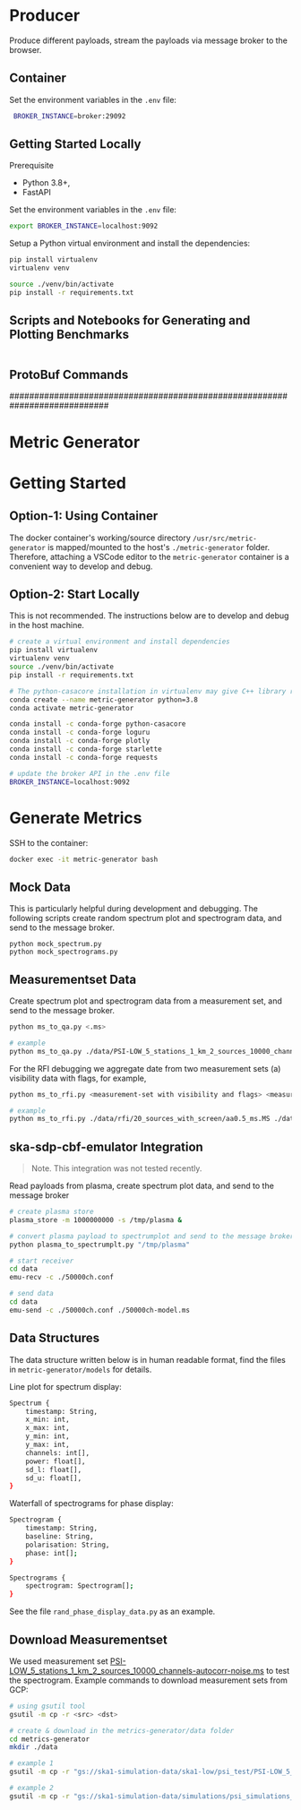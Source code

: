 # Producer

Produce different payloads, stream the payloads via message broker to the browser.

## Container

Set the environment variables in the `.env` file:

```bash
 BROKER_INSTANCE=broker:29092
```

## Getting Started Locally

Prerequisite

- Python 3.8+,
- FastAPI

Set the environment variables in the `.env` file:

```bash
export BROKER_INSTANCE=localhost:9092
```

Setup a Python virtual environment and install the dependencies:

```bash
pip install virtualenv
virtualenv venv

source ./venv/bin/activate
pip install -r requirements.txt
```

## Scripts and Notebooks for Generating and Plotting Benchmarks

```bash

```

## ProtoBuf Commands

############################################################################

# Metric Generator

# Getting Started

## Option-1: Using Container

The docker container's working/source directory `/usr/src/metric-generator` is mapped/mounted to the host's `./metric-generator` folder. Therefore, attaching a VSCode editor to the `metric-generator` container is a convenient way to develop and debug.

## Option-2: Start Locally

This is not recommended. The instructions below are to develop and debug in the host machine.

```bash
# create a virtual environment and install dependencies
pip install virtualenv
virtualenv venv
source ./venv/bin/activate
pip install -r requirements.txt

# The python-casacore installation in virtualenv may give C++ library related error. Using conda environment for installing casacore may solve the issue.
conda create --name metric-generator python=3.8
conda activate metric-generator

conda install -c conda-forge python-casacore
conda install -c conda-forge loguru
conda install -c conda-forge plotly
conda install -c conda-forge starlette
conda install -c conda-forge requests

# update the broker API in the .env file
BROKER_INSTANCE=localhost:9092
```

# Generate Metrics

SSH to the container:

```bash
docker exec -it metric-generator bash
```

## Mock Data

This is particularly helpful during development and debugging. The following scripts create random spectrum plot and spectrogram data, and send to the message broker.

```
python mock_spectrum.py
python mock_spectrograms.py
```

## Measurementset Data

Create spectrum plot and spectrogram data from a measurement set, and send to the message broker.

```bash
python ms_to_qa.py <.ms>

# example
python ms_to_qa.py ./data/PSI-LOW_5_stations_1_km_2_sources_10000_channels-autocorr-noise.ms
```

For the RFI debugging we aggregate date from two measurement sets (a) visibility data with flags, for example,

```bash
python ms_to_rfi.py <measurement-set with visibility and flags> <measurement-set of RFI>

# example
python ms_to_rfi.py ./data/rfi/20_sources_with_screen/aa0.5_ms.MS ./data/rfi/aa05_low_rfi_84chans.ms
```

## ska-sdp-cbf-emulator Integration

> Note. This integration was not tested recently.

Read payloads from plasma, create spectrum plot data, and send to the message broker

```bash
# create plasma store
plasma_store -m 1000000000 -s /tmp/plasma &

# convert plasma payload to spectrumplot and send to the message broker
python plasma_to_spectrumplt.py "/tmp/plasma"

# start receiver
cd data
emu-recv -c ./50000ch.conf

# send data
cd data
emu-send -c ./50000ch.conf ./50000ch-model.ms
```

## Data Structures

The data structure written below is in human readable format, find the files in `metric-generator/models` for details.

Line plot for spectrum display:

```sh
Spectrum {
    timestamp: String,
    x_min: int,
    x_max: int,
    y_min: int,
    y_max: int,
    channels: int[],
    power: float[],
    sd_l: float[],
    sd_u: float[],
}
```

Waterfall of spectrograms for phase display:

```sh
Spectrogram {
    timestamp: String,
    baseline: String,
    polarisation: String,
    phase: int[];
}

Spectrograms {
    spectrogram: Spectrogram[];
}
```

See the file `rand_phase_display_data.py` as an example.

## Download Measurementset

We used measurement set [PSI-LOW_5_stations_1_km_2_sources_10000_channels-autocorr-noise.ms](https://console.cloud.google.com/storage/browser/ska1-simulation-data/simulations/psi_simulations_SP-1158/low/PSI-LOW_5_stations_1_km_2_sources_10000_channels-autocorr-noise.ms;tab=objects?prefix=&forceOnObjectsSortingFiltering=false) to test the spectrogram. Example commands to download measurement sets from GCP:

```bash
# using gsutil tool
gsutil -m cp -r <src> <dst>

# create & download in the metrics-generator/data folder
cd metrics-generator
mkdir ./data

# example 1
gsutil -m cp -r "gs://ska1-simulation-data/ska1-low/psi_test/PSI-LOW_5_stations_1_km_2_sources_10000_channels-autocorr-noise.ms" ./data/

# example 2
gsutil -m cp -r "gs://ska1-simulation-data/simulations/psi_simulations_SP-1158/low/PSI-LOW_5_stations_1_km_2_sources_10000_channels-autocorr-noise.ms" ./data/

```
